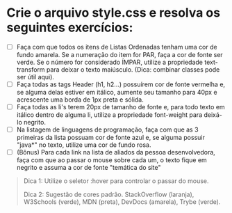 # Crie o arquivo style.css e resolva os seguintes exercícios:

- [ ] Faça com que todos os itens de Listas Ordenadas tenham uma cor de fundo amarela. Se a numeração do item for PAR, faça a cor de fonte ser verde. Se o número for considerado ÍMPAR, utilize a propriedade text-transform para deixar o texto maiúsculo. (Dica: combinar classes pode ser útil aqui).
- [ ] Faça todas as tags Header (h1, h2...) possuírem cor de fonte vermelha e, se alguma delas estiver em itálico, aumente seu tamanho para 40px e acrescente uma borda de 1px preta e sólida.
- [ ] Faça todas as li's terem 20px de tamanho de fonte e, para todo texto em itálico dentro de alguma li, utilize a propriedade font-weight para deixá-lo negrito.
- [ ] Na listagem de linguagens de programação, faça com que as 3 primeiras da lista possuam cor de fonte azul e, se alguma possuir "java*" no texto, utilize uma cor de fundo rosa.
- [ ] (Bônus) Para cada link na lista de aliados da pessoa desenvolvedora, faça com que ao passar o mouse sobre cada um, o texto fique em negrito e assuma a cor de fonte "temática do site"

>Dica 1: Utilize o seletor :hover para controlar o passar do mouse.
>
>Dica 2: Sugestão de cores padrão. StackOverflow (laranja), W3Schools (verde), MDN (preta), DevDocs (amarela), Trybe (verde).